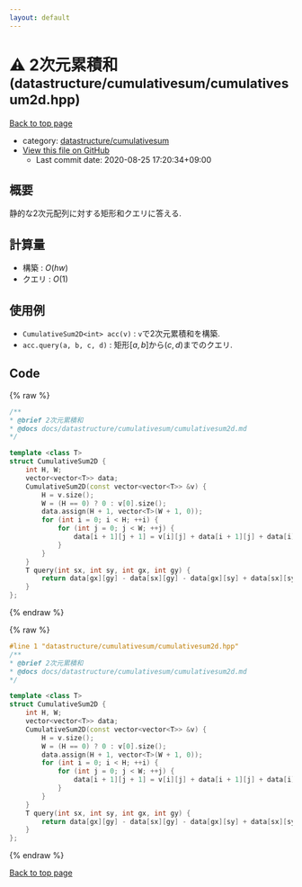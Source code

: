 ```yaml
---
layout: default
---
```


<!-- mathjax config similar to math.stackexchange -->
<script type="text/javascript" async
  src="https://cdnjs.cloudflare.com/ajax/libs/mathjax/2.7.5/MathJax.js?config=TeX-MML-AM_CHTML">
</script>
<script type="text/x-mathjax-config">
  MathJax.Hub.Config({
    TeX: { equationNumbers: { autoNumber: "AMS" }},
    tex2jax: {
      inlineMath: [ ['$','$'] ],
      processEscapes: true
    },
    "HTML-CSS": { matchFontHeight: false },
    displayAlign: "left",
    displayIndent: "2em"
  });
</script>

<script type="text/javascript" src="https://cdnjs.cloudflare.com/ajax/libs/jquery/3.4.1/jquery.min.js"></script>
<script src="https://cdn.jsdelivr.net/npm/jquery-balloon-js@1.1.2/jquery.balloon.min.js" integrity="sha256-ZEYs9VrgAeNuPvs15E39OsyOJaIkXEEt10fzxJ20+2I=" crossorigin="anonymous"></script>
<script type="text/javascript" src="../../../assets/js/copy-button.js"></script>
<link rel="stylesheet" href="../../../assets/css/copy-button.css" />


# :warning: 2次元累積和 <small>(datastructure/cumulativesum/cumulativesum2d.hpp)</small>

<a href="../../../index.html">Back to top page</a>

* category: <a href="../../../index.html#053d19836570d3243deead9fd40452d5">datastructure/cumulativesum</a>
* <a href="{{ site.github.repository_url }}/blob/master/datastructure/cumulativesum/cumulativesum2d.hpp">View this file on GitHub</a>
    - Last commit date: 2020-08-25 17:20:34+09:00




## 概要

静的な2次元配列に対する矩形和クエリに答える.

## 計算量

* 構築 : $O(hw)$
* クエリ : $O(1)$

## 使用例

* `CumulativeSum2D<int> acc(v)` : `v`で2次元累積和を構築.
* `acc.query(a, b, c, d)` : 矩形$[a, b]$から$(c, d)$までのクエリ.


## Code

<a id="unbundled"></a>
{% raw %}
```cpp
/**
* @brief 2次元累積和
* @docs docs/datastructure/cumulativesum/cumulativesum2d.md
*/

template <class T>
struct CumulativeSum2D {
    int H, W;
    vector<vector<T>> data;
    CumulativeSum2D(const vector<vector<T>> &v) {
        H = v.size();
        W = (H == 0) ? 0 : v[0].size();
        data.assign(H + 1, vector<T>(W + 1, 0));
        for (int i = 0; i < H; ++i) {
            for (int j = 0; j < W; ++j) {
                data[i + 1][j + 1] = v[i][j] + data[i + 1][j] + data[i][j + 1] - data[i][j];
            }
        }
    }
    T query(int sx, int sy, int gx, int gy) {
        return data[gx][gy] - data[sx][gy] - data[gx][sy] + data[sx][sy];
    }
};

```
{% endraw %}

<a id="bundled"></a>
{% raw %}
```cpp
#line 1 "datastructure/cumulativesum/cumulativesum2d.hpp"
/**
* @brief 2次元累積和
* @docs docs/datastructure/cumulativesum/cumulativesum2d.md
*/

template <class T>
struct CumulativeSum2D {
    int H, W;
    vector<vector<T>> data;
    CumulativeSum2D(const vector<vector<T>> &v) {
        H = v.size();
        W = (H == 0) ? 0 : v[0].size();
        data.assign(H + 1, vector<T>(W + 1, 0));
        for (int i = 0; i < H; ++i) {
            for (int j = 0; j < W; ++j) {
                data[i + 1][j + 1] = v[i][j] + data[i + 1][j] + data[i][j + 1] - data[i][j];
            }
        }
    }
    T query(int sx, int sy, int gx, int gy) {
        return data[gx][gy] - data[sx][gy] - data[gx][sy] + data[sx][sy];
    }
};

```
{% endraw %}

<a href="../../../index.html">Back to top page</a>

